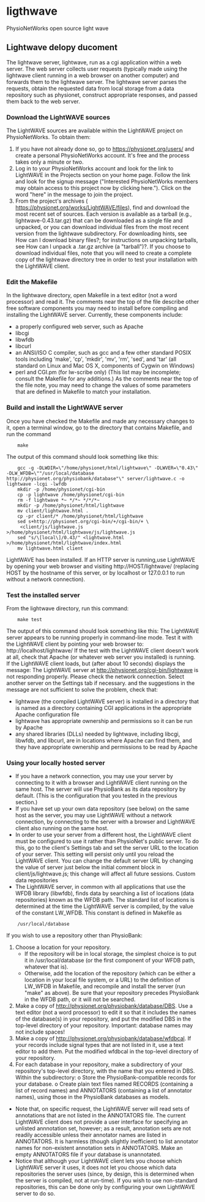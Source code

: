 # ligthwave

PhysioNetWorks open source light wave

## Lightwave delopy ducoment   

The lightwave server, lightwave, run as a cgi application within a web server. The web server collects user requests (typically made using the lightwave client running in a web browser on another computer) and forwards them to the lightwave  server. The lightwave server parses the requests, obtain the requested data from local storage from a data repository such as physionet, construct appropriate responses, and passed them back to the web server. 

### Download the LightWAVE sources

The LightWAVE sources are available within the LightWAVE project on PhysioNetWorks. To obtain them:

1.   If you have not already done so, go to https://physionet.org/users/ and create a personal PhysioNetWorks account. It's free and the process takes only a minute or two.
2.  Log in to your PhysioNetWorks account and look for the link to LightWAVE in the Projects section on your home page. Follow the link and look for the signup message ("Interested PhysioNetWorks members may obtain access to this project now by clicking here."). Click on the word "here" in the message to join the project.
3.   From the project's archives ( https://physionet.org/works/LightWAVE/files), find and download the most recent set of sources. Each version is available as a tarball (e.g., lightwave-0.43.tar.gz) that can be downloaded as a single file and unpacked, or you can download individual files from the most recent version from the lightwave subdirectory. For downloading hints, see How can I download binary files?; for instructions on unpacking tarballs, see How can I unpack a .tar.gz archive (a "tarball")?. If you choose to download individual files, note that you will need to create a complete copy of the lightwave directory tree in order to test your installation with the LightWAVE client.
### Edit the Makefile
In the lightwave directory, open Makefile in a text editor (not a word processor) and read it. The comments near the top of the file describe other free software components you may need to install before compiling and installing the LightWAVE server.
Currently, these components include:
* a properly configured web server, such as Apache
* libcgi
* libwfdb
* libcurl
* an ANSI/ISO C compiler, such as gcc and a few other standard POSIX tools including 'make', 'cp', 'mkdir', 'mv', 'rm', 'sed', and 'tar' (all standard on Linux and Mac OS X, components of Cygwin on Windows)
* perl and CGI.pm (for lw-scribe only)
(This list may be incomplete; consult the Makefile for any additions.)
As the comments near the top of the file note, you may need to change the values of some parameters that are defined in Makefile to match your installation.
### Build and install the LightWAVE server
Once you have checked the Makefile and made any necessary changes to it, open a terminal window, go to the directory that contains Makefile, and run the command
```
    make
```
The output of this command should look something like this:
```
    gcc -g -DLWDIR=\"/home/physionet/html/lightwave\" -DLWVER=\"0.43\" -DLW_WFDB=\""/usr/local/database http://physionet.org/physiobank/database"\" server/lightwave.c -o lightwave -lcgi -lwfdb
    mkdir -p /home/physionet/cgi-bin
    cp -p lightwave /home/physionet/cgi-bin
    rm -f lightwave *~ */*~ */*/*~
    mkdir -p /home/physionet/html/lightwave
    mv client/lightwave.html .
    cp -pr client/* /home/physionet/html/lightwave
    sed s+http://physionet.org/cgi-bin/+/cgi-bin/+ \
     <client/js/lightwave.js >/home/physionet/html/lightwave/js/lightwave.js
    sed "s/\[local\]/0.43/" <lightwave.html >/home/physionet/html/lightwave/index.html
    mv lightwave.html client
```

LightWAVE has been installed.  If an HTTP server is running,use LightWAVE by opening your web browser and visiting http://HOST/lightwave/ (replacing HOST by the hostname of this server, or by localhost
or 127.0.0.1 to run without a network connection).
### Test the installed server
From the lightwave directory, run this command:
```
    make test
```
The output of this command should look something like this:
    The LightWAVE server appears to be running properly in command-line mode.
    Test it with the LightWAVE client by pointing your web browser to:
        http://localhost/lightwave/
If the test with the LightWAVE client doesn't work at all, check that Apache (or whatever web server you installed) is running.
If the LightWAVE client loads, but (after about 10 seconds) displays the message:
    The LightWAVE server at
    http://physionet.org/cgi-bin/lightwave
    is not responding properly.  Please check
    the network connection.  Select another server
    on the Settings tab if necessary.
and the suggestions in the message are not sufficient to solve the problem, check that:
*	lightwave (the compiled LightWAVE server) is installed in a directory that is named as a directory containing CGI applications in the appropriate Apache configuration file
*	lightwave has appropriate ownership and permissions so it can be run by Apache
*	any shared libraries (DLLs) needed by lightwave, including libcgi, libwfdb, and libcurl, are in locations where Apache can find them, and they have appropriate ownership and permissions to be read by Apache
### Using your locally hosted server
* If you have a network connection, you may use your server by connecting to it with a browser and LightWAVE client running on the same host. The server will use PhysioBank as its data repository by default. (This is the configuration that you tested in the previous section.)
* If you have set up your own data repository (see below) on the same host as the server, you may use LightWAVE without a network connection, by connecting to the server with a browser and LightWAVE client also running on the same host.
* In order to use your server from a different host, the LightWAVE client must be configured to use it rather than PhysioNet's public server. To do this, go to the client's Settings tab and set the server URL to the location of your server. This setting will persist only until you reload the LightWAVE client. You can change the default server URL by changing the value of server just below the initial comment block in client/js/lightwave.js; this change will affect all future sessions.
Custom data repositories
* The LightWAVE server, in common with all applications that use the WFDB library (libwfdb), finds data by searching a list of locations (data repositories) known as the WFDB path. The standard list of locations is determined at the time the LightWAVE server is compiled, by the value of the constant LW_WFDB. This constant is defined in Makefile as
```
    /usr/local/database
```
If you wish to use a repository other than PhysioBank:
1.	Choose a location for your repository.
    * If the repository will be in local storage, the simplest choice is to put it in /usr/local/database (or the first component of your WFDB path, whatever that is).
    * Otherwise, add the location of the repository (which can be either a location in your local file system, or a URL) to the definition of LW_WFDB in Makefile, and recompile and install the server (run "make" as above). Be sure that your repository precedes PhysioBank in the WFDB path, or it will not be searched.
2.	Make a copy of http://physionet.org/physiobank/database/DBS. Use a text editor (not a word processor) to edit it so that it includes the names of the database(s) in your repository, and put the modified DBS in the top-level directory of your repository. Important: database names may not include spaces!
3.	Make a copy of http://physionet.org/physiobank/database/wfdbcal. If your records include signal types that are not listed in it, use a text editor to add them. Put the modified wfdbcal in the top-level directory of your repository.
4.	For each database in your repository, make a subdirectory of your repository's top-level directory, with the name that you entered in DBS. Within the subdirectory:
o	Store the PhysioBank-compatible records for your database.
o	Create plain text files named RECORDS (containing a list of record names) and ANNOTATORS (containing a list of annotator names), using those in the PhysioBank databases as models.
* Note that, on specific request, the LightWAVE server will read sets of annotations that are not listed in the ANNOTATORS file. The current LightWAVE client does not provide a user interface for specifying an unlisted annnotation set, however; as a result, annotation sets are not readily accessible unless their annotator names are listed in ANNOTATORS. It is harmless (though slightly inefficient) to list annotator names for non-existent annotation sets in ANNOTATORS. Make an empty ANNOTATORS file if your database is unannotated.
* Notice that although your LightWAVE client lets you choose which LightWAVE server it uses, it does not let you choose which data repositories the server uses (since, by design, this is determined when the server is compiled, not at run-time). If you wish to use non-standard repositories, this can be done only by configuring your own LightWAVE server to do so.





